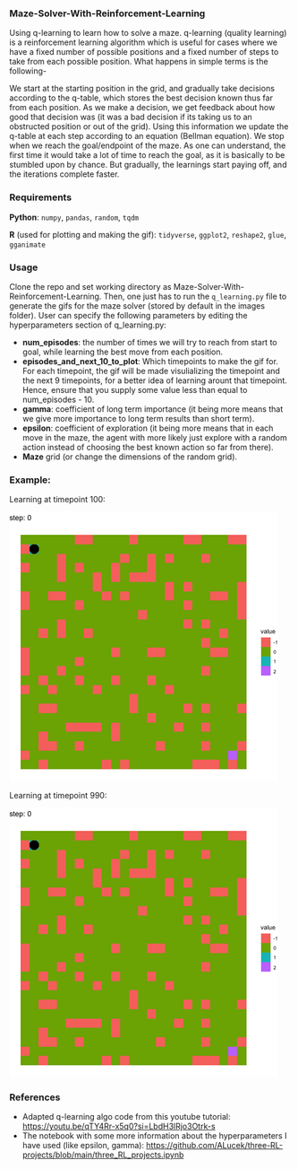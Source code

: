### Maze-Solver-With-Reinforcement-Learning
Using q-learning to learn how to solve a maze. q-learning (quality learning) is a reinforcement learning algorithm which is useful for cases where we have a fixed number of possible positions and a fixed number of steps to take from each possible position. What happens in simple terms is the following- 

We start at the starting position in the grid, and gradually take decisions according to the q-table, which stores the best decision known thus far from each position. As we make a decision, we get feedback about how good that decision was (it was a bad decision if its taking us to an obstructed position or out of the grid). Using this information we update the q-table at each step according to an equation (Bellman equation). We stop when we reach the goal/endpoint of the maze. As one can understand, the first time it would take a lot of time to reach the goal, as it is basically to be stumbled upon by chance. But gradually, the learnings start paying off, and the iterations complete faster.

### Requirements
**Python**: `numpy`, `pandas`, `random`, `tqdm`

**R** (used for plotting and making the gif): `tidyverse`, `ggplot2`, `reshape2`, `glue`, `gganimate`

### Usage

Clone the repo and set working directory as Maze-Solver-With-Reinforcement-Learning. Then, one just has to run the `q_learning.py` file to generate the gifs for the maze solver (stored by default in the images folder). User can specify the following parameters by editing the hyperparameters section of q_learning.py:

- **num_episodes**: the number of times we will try to reach from start to goal, while learning the best move from each position.
- **episodes_and_next_10_to_plot**: Which timepoints to make the gif for. For each timepoint, the gif will be made visulializing the timepoint and the next 9 timepoints, for a better idea of learning arount that timepoint. Hence, ensure that you supply some value less than equal to num_episodes - 10.
- **gamma**: coefficient of long term importance (it being more means that we give more importance to long term results than short term).
- **epsilon**: coefficient of exploration (it being more means that in each move in the maze, the agent with more likely just explore with a random action instead of choosing the best known action so far from there).
- **Maze** grid (or change the dimensions of the random grid).

### Example:

Learning at timepoint 100:

![Learning at timepoint 100](images/timepoint_centroid_100.gif)

Learning at timepoint 990:

![Learning at timepoint 990](images/timepoint_centroid_990.gif)

### References
- Adapted q-learning algo code from this youtube tutorial: https://youtu.be/qTY4Rr-x5q0?si=LbdH3lRjo3Otrk-s
- The notebook with some more information about the hyperparameters I have used (like epsilon, gamma): https://github.com/ALucek/three-RL-projects/blob/main/three_RL_projects.ipynb


